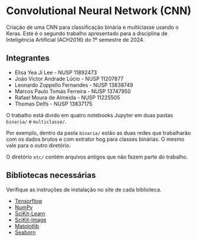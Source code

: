 # Convolutional Neural Network (CNN)

Criação de uma CNN para classificação binária e multiclasse usando o Keras. Este é o segundo trabalho apresentado para a disciplina de Inteligência Artificial (ACH2016) do 1º semestre de 2024.

## Integrantes

- Elisa Yea Ji Lee - NUSP 11892473
- João Victor Andrade Lúcio - NUSP 11207877
- Leonardo Zoppello Fernandes - NUSP 13838749
- Marcos Paulo Tomás Ferreira - NUSP 13747950
- Rafael Moura de Almeida - NUSP 11225505
- Thomas Delfs - NUSP 13837175

O trabalho está divido em quatro notebooks Jupyter em duas pastas `binaria/` e `multiclasse/`.

Por exemplo, dentro da pasta `binaria/` estão as duas redes que trabalharão com os dados brutos e com extrator hog para classes binárias. O mesmo vale para o outro diretório.

O diretório `etc/` contém arquivos antigos que não fazem parte do trabalho.

## Bibliotecas necessárias

Verifique as instruções de instalação no site de cada biblioteca.

- [Tensorflow](https://www.tensorflow.org/?hl=pt-br)
- [NumPy](https://numpy.org/)
- [SciKit-Learn](https://scikit-learn.org/stable/)
- [SciKit-Image](https://scikit-image.org/)
- [Matplotlib](https://matplotlib.org/)
- [Seaborn](https://seaborn.pydata.org/)
